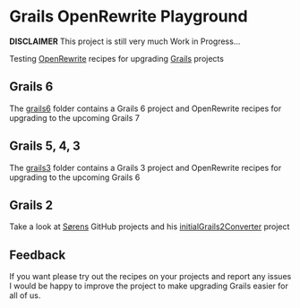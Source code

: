 # Grails OpenRewrite Playground

**DISCLAIMER** This project is still very much Work in Progress...

Testing [OpenRewrite](https://docs.openrewrite.org/) recipes for upgrading [Grails](https://grails.org/) projects

## Grails 6

The [grails6](./grails6) folder contains a Grails 6 project and OpenRewrite recipes for upgrading to the upcoming Grails 7

## Grails 5, 4, 3

The [grails3](./grails3) folder contains a Grails 3 project and OpenRewrite recipes for upgrading to the upcoming Grails 6

## Grails 2

Take a look at [Sørens](https://github.com/sbglasius) GitHub projects and his
[initialGrails2Converter](https://github.com/sbglasius/initialGrails2Converter) project

## Feedback

If you want please try out the recipes on your projects and report any issues I would be happy to improve the project
to make upgrading Grails easier for all of us.


